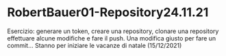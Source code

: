 # RobertBauer01-Repository24.11.21
Esercizio: generare un token, creare una repository, clonare una repository effettuare alcune modifiche e fare il push.
Una modifica giusto per fare un commit...
Stanno per iniziare le vacanze di natale (15/12/2021)